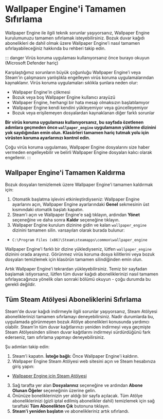 # Wallpaper Engine'i Tamamen Sıfırlama

Wallpaper Engine ile ilgili teknik sorunlar yaşıyorsanız, Wallpaper Engine kurulumunuzu tamamen sıfırlamak isteyebilirsiniz. Bozuk duvar kağıdı abonelikleri de dahil olmak üzere Wallpaper Engine'i nasıl tamamen sıfırlayabileceğiniz hakkında bu rehberi takip edin.

::: danger
Virüs koruma uygulaması kullanıyorsanız önce burayo okuyun (Microsoft Defender hariç)

Karşılaştığımız sorunların büyük çoğunluğu Wallpaper Engine'i veya Steam'in çalışmasını yanlışlıkla engelleyen virüs koruma uygulamalarından kaynaklanır. Virüs koruma uygulamaları sıklıkla şunlara neden olur:

* Wallpaper Engine'in çökmesi
* Bozuk veya boş Wallpaper Engine kullanıcı arayüzü
* Wallpaper Engine, herhangi bir hata mesajı olmaksızın başlatılamıyor
* Wallpaper Engine kendi kendini yükleyemiyor veya güncelleyemiyor
* Bozuk veya erişilemeyen dosyalardan kaynaklanan diğer farklı sorunlar

**Bir virüs koruma uygulaması kullanıyorsanız, bu sayfada özetlenen adımlara geçmeden önce `wallpaper_engine` uygulamanın yükleme dizinini yok saydığından emin olun. Klasörleri tamamen hariç tutmak yolu için virüsten koruma ayarlarınızı kontrol edin.**

Çoğu virüs koruma uygulaması, Wallpaper Engine dosyalarını size haber vermeden engelleyebilir ve belirli Wallpaper Engine dosyaları kalıcı olarak engellenir.
:::

## Wallpaper Engine'i Tamamen Kaldırma

Bozuk dosyaları temizlemek üzere Wallpaper Engine'i tamamen kaldırmak için:

1. Otomatik başlatma işlevini etkinleştirdiyseniz: Wallpaper Engine ayarlarını açın, Wallpaper Engine ayarlarındaki **Genel** sekmesinin üst kısmındaki otomatik başlatı kapatın.
2. Steam'i açın ve Wallpaper Engine'e sağ tıklayın, ardından **Yönet** seçeneğine ve daha sonra **Kaldır** seçeneğine tıklayın.
3. Wallpaper Engine kurulum dizinine gidin ve kalan `wallpaper_engine` dizinini tamamen silin. varsayılan olarak burada bulunur:

* `C:\Program Files (x86)\Steam\steamapps\common\wallpaper_engine`

Wallpaper Engine'i farklı bir dizine yüklediyseniz, lütfen `wallpaper_engine` dizinini orada arayınız. Görünmez virüs koruma dosya kilitlerini veya bozuk dosyaları temizlemek için klasörün tamamen silindiğinden emin olun.

Artık Wallpaper Engine'i tekrardan yükleyebilirsiniz. Temiz bir sayfadan başlamak istiyorsanız, lütfen tüm duvar kağıdı aboneliklerinizi nasıl tamamen sıfırlayacağınıza yönelik olan sonraki bölümü okuyun - çoğu durumda bu gerekli değildir.

## Tüm Steam Atölyesi Aboneliklerini Sıfırlama

Steam'de duvar kağıdı indirmeyle ilgili sorunlar yaşıyorsanız, Steam Atölyesi aboneliklerinizi tamamen sıfırlamayı deneyebilirsiniz. Nadir durumlarda bu, uygulamada görünmeyen bozuk Atölye abonelikleri konusunda yardımcı olabilir. Steam'in tüm duvar kağıtlarınızı yeniden indirmeyi veya geçmişte Steam Atölyesinden silinen duvar kağıtlarını indirmeyi sürdürdüğünü fark ederseniz, tam sıfırlama yapmayı deneyebilirsiniz.

Şu adımları takip edin:

1. Steam'i kapatın. **İsteğe bağlı:** Önce Wallpaper Engine'i kaldırın.
2. Wallpaper Engine Steam Atölyesi web sitesini açın ve Steam hesabınıza giriş yapın:

* [Wallpaper Engine için Steam Atölyesi](https://steamcommunity.com/app/431960/workshop/)

3. Sağ tarafta yer alan **Dosyalarınız** seçeneğine ve ardından **Abone Olunan Öğeler** seçeneğinin üzerine gelin.
4. Önünüze boneliklerinizin yer aldığı bir sayfa açılacak. Tüm Atölye aboneliklerinizi (gizli iptal edilmiş abonelikler dahil) temizlemek için sağ taraftaki **Tüm Abonelikten Çık** butonuna tıklayın.
5. **Steam'i yeniden başlatın** ve abonelikleriniz artık sıfırlandı.
